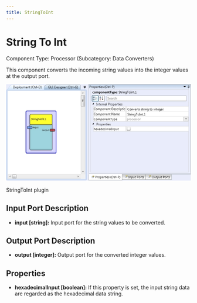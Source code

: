 ```yaml
---
title: StringToInt
---
```


# String To Int

Component Type: Processor (Subcategory: Data Converters)

This component converts the incoming string values into the integer values at the output port.

![Screenshot: StringToInt plugin](./img/stringtoint.jpg "Screenshot: StringToInt plugin")

StringToInt plugin

## Input Port Description

*   **input \[string\]:** Input port for the string values to be converted.

## Output Port Description

*   **output \[integer\]:** Output port for the converted integer values.

## Properties

*   **hexadecimalInput \[boolean\]:** If this property is set, the input string data are regarded as the hexadecimal data string.